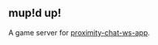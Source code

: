 ## mup!d up!
A game server for [proximity-chat-ws-app](https://github.com/pckv/proximity-chat-ws-app).
